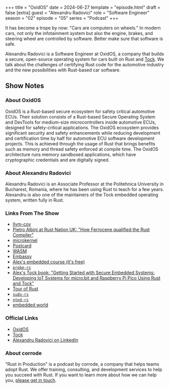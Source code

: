 +++
title = "OxidOS"
date = 2024-06-27
template = "episode.html"
draft = false
[extra]
guest = "Alexandru Radovici"
role = "Software Engineer"
season = "02"
episode = "05"
series = "Podcast"
+++

<div><script id="letscast-player-18346472" src="https://letscast.fm/podcasts/rust-in-production-82281512/episodes/rust-in-production-ep-12-oxidos-alexandru-radovici/player.js?size=s"></script></div>

It has become a trope by now: "Cars are computers on wheels." In modern cars, not only the infotainment system but also the engine, brakes, and steering wheel are controlled by software. Better make sure that software is safe.

Alexandru Radovici is a Software Engineer at OxidOS, a company that builds a secure, open-source operating system for cars built on Rust and [Tock](https://tockos.org/).
We talk about the challenges of certifying Rust code for the automotive industry and the new possibilities with Rust-based car software.

<!-- more -->

## Show Notes

### About OxidOS

OxidOS is a Rust-based secure ecosystem for safety critical automotive ECUs. Their solution consists of a Rust-based Secure Operating System and DevTools for medium-size microcontrollers inside automotive ECUs, designed for safety-critical applications. The OxidOS ecosystem provides significant security and safety enhancements while reducing development and certification time by half for automotive ECU software development projects. This is achieved through the usage of Rust that brings benefits such as memory and thread safety enforced at compile time. The OxidOS architecture runs memory sandboxed applications, which have cryptographic credentials and are digitally signed.

### About Alexandru Radovici

Alexandru Radovici is an Associate Professor at the Politehnica University in Bucharest, Romania, where he has been using Rust to teach for a few years. Alexandru is also one of the maintainers of the Tock embedded operating system, written fully in Rust.

### Links From The Show

- [llvm-cov](https://llvm.org/docs/CommandGuide/llvm-cov.html)
- [Pietro Albini at Rust Nation UK: "How Ferrocene qualified the Rust Compiler"](https://youtu.be/_ITnWoPvMKA)
- [microkernel](https://en.wikipedia.org/wiki/Microkernel)
- [Postcard](https://github.com/jamesmunns/postcard)
- [WASM](https://webassembly.org/)
- [Embassy](https://embassy.dev/)
- [Alex's embedded course (it's free)](https://ocw.cs.pub.ro/courses/iot/courses/01)
- [`probe-rs`](https://probe.rs/)
- [Alex's Tock book: "Getting Started with Secure Embedded Systems: Developing IoT Systems for micro:bit and Raspberry Pi Pico Using Rust and Tock"](https://www.amazon.com/Getting-Started-Secure-Embedded-Systems/dp/1484277880)
- [Tour of Rust](https://tourofrust.com/)
- [`sudo-rs`](https://www.memorysafety.org/initiative/sudo-su/)
- [`ntpd-rs`](https://www.memorysafety.org/initiative/ntp/)
- [embedded world](https://www.embedded-world.de/en)

### Official Links

- [OxidOS](https://oxidos.io/)
- [Tock](https://tockos.org/)
- [Alexandru Radovici on LinkedIn](https://www.linkedin.com/in/alexandruradovici/)

### About corrode

"Rust in Production" is a podcast by corrode, a company that helps teams adopt
Rust. We offer training, consulting, and development services to help you
succeed with Rust. If you want to learn more about how we can help you, [please
get in touch](/about).
